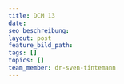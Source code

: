 ```yaml
---
title: DCM 13
date:
seo_beschreibung:
layout: post
feature_bild_path:
tags: []
topics: []
team_member: dr-sven-tintemann
---
```

